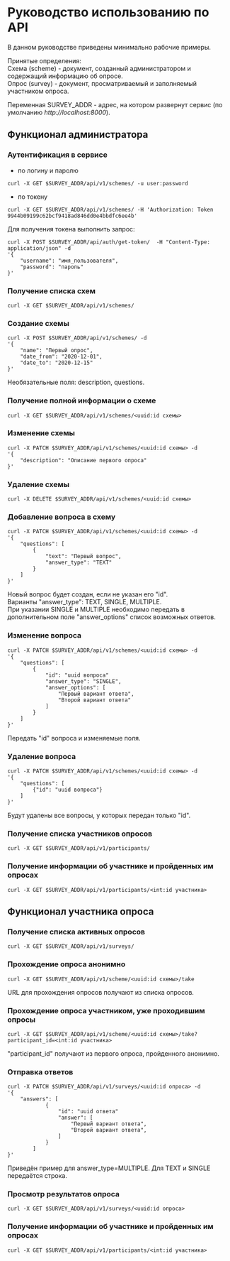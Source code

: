 # Руководство использованию по API
В данном руководстве приведены минимально рабочие примеры.

Принятые определения:  
Схема (scheme) - документ, созданный администратором и содержащий информацию об опросе.  
Опрос (survey) - документ, просматриваемый и заполняемый участником опроса.  

Переменная SURVEY_ADDR - адрес, на котором развернут сервис (по умолчанию *http://localhost:8000*).

## Функционал администратора
### Аутентификация в сервисе  

- по логину и паролю
```
curl -X GET $SURVEY_ADDR/api/v1/schemes/ -u user:password 
```
- по токену
```
curl -X GET $SURVEY_ADDR/api/v1/schemes/ -H 'Authorization: Token 9944b09199c62bcf9418ad846dd0e4bbdfc6ee4b'
```
Для получения токена выполнить запрос:
```
curl -X POST $SURVEY_ADDR/api/auth/get-token/  -H "Content-Type: application/json" -d 
'{
    "username": "имя_пользователя", 
    "password": "пароль"
}'
```

### Получение списка схем
```
curl -X GET $SURVEY_ADDR/api/v1/schemes/
```
  
### Создание схемы
```
curl -X POST $SURVEY_ADDR/api/v1/schemes/ -d 
'{
    "name": "Первый опрос",
    "date_from": "2020-12-01",
    "date_to": "2020-12-15"
}'
```
Необязательные поля: description, questions.
    
### Получение полной информации о схеме
```
curl -X GET $SURVEY_ADDR/api/v1/schemes/<uuid:id схемы>
```
  
### Изменение схемы
```
curl -X PATCH $SURVEY_ADDR/api/v1/schemes/<uuid:id схемы> -d
'{
    "description": "Описание первого опроса"
}'
```
    
### Удаление схемы
```
curl -X DELETE $SURVEY_ADDR/api/v1/schemes/<uuid:id схемы>
```   
 
### Добавление вопроса в схему
```
curl -X PATCH $SURVEY_ADDR/api/v1/schemes/<uuid:id схемы> -d
'{
    "questions": [
        {
            "text": "Первый вопрос",
            "answer_type": "TEXT"
        }
    ]
}'
```
Новый вопрос будет создан, если не указан его "id".  
Варианты "answer_type": TEXT, SINGLE, MULTIPLE.  
При указании SINGLE и MULTIPLE необходимо передать в дополнительном поле "answer_options" список возможных ответов.  
      
### Изменение вопроса
```
curl -X PATCH $SURVEY_ADDR/api/v1/schemes/<uuid:id схемы> -d 
'{
    "questions": [
        {
            "id": "uuid вопроса"
            "answer_type": "SINGLE",
            "answer_options": [
                "Первый вариант ответа",
                "Второй вариант ответа"
            ]
        }
    ]
}'
```
Передать "id" вопроса и изменяемые поля.
    
### Удаление вопроса
```
curl -X PATCH $SURVEY_ADDR/api/v1/schemes/<uuid:id схемы> -d
'{
    "questions": [
        {"id": "uuid вопроса"}
    ]
}'
```
Будут удалены все вопросы, у которых передан только "id".    

### Получение списка участников опросов
```
curl -X GET $SURVEY_ADDR/api/v1/participants/
```

### Получение информации об участнике и пройденных им опросах
```
curl -X GET $SURVEY_ADDR/api/v1/participants/<int:id участника>
``` 
  
## Функционал участника опроса
### Получение списка активных опросов
```
curl -X GET $SURVEY_ADDR/api/v1/surveys/
```

### Прохождение опроса анонимно
```
curl -X GET $SURVEY_ADDR/api/v1/scheme/<uuid:id схемы>/take
```
URL для прохождения опросов получают из списка опросов.

### Прохождение опроса участником, уже проходившим опросы
```
curl -X GET $SURVEY_ADDR/api/v1/scheme/<uuid:id схемы>/take?participant_id=<int:id участника>    
```
"participant_id" получают из первого опроса, пройденного анонимно.
  
### Отправка ответов
```
curl -X PATCH $SURVEY_ADDR/api/v1/surveys/<uuid:id опроса> -d
'{
    "answers": [
            {
                "id": "uuid ответа"
                "answer": [
                    "Первый вариант ответа",
                    "Второй вариант ответа",
                ]
            }
        ]
}'
```  
Приведён пример для answer_type=MULTIPLE. Для TEXT и SINGLE передаётся строка.
           
### Просмотр результатов опроса
```
curl -X GET $SURVEY_ADDR/api/v1/surveys/<uuid:id опроса>
```  
   
### Получение информации об участнике и пройденных им опросах
```
curl -X GET $SURVEY_ADDR/api/v1/participants/<int:id участника>
```
     
